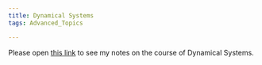 ```yaml
---
title: Dynamical Systems
tags: Advanced_Topics

---
```


Please open [this link](https://liuzhizhou.github.io/pdfs/Basic%20concepts%20with%20proofs%20in%20DS.pdf) to see my notes on the course of Dynamical Systems.

